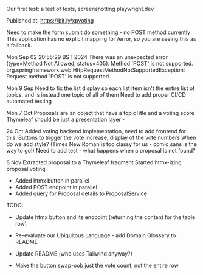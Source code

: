 Our first test: a test of tests, screenshotting playwright.dev

Published at: https://bit.ly/xpvoting

Need to make the form submit do something - no POST method currently
This application has no explicit mapping for /error, so you are seeing this as a fallback.

Mon Sep 02 20:55:29 BST 2024
There was an unexpected error (type=Method Not Allowed, status=405).
Method 'POST' is not supported.
org.springframework.web.HttpRequestMethodNotSupportedException: Request method 'POST' is not supported

Mon 9 Sep
Need to fix the list display so each list item isn't the entire list of topics, and is instead one topic of all of them
Need to add proper CI/CD automated testing

Mon 7 Oct
Proposals are an object that have a topicTitle and a voting score
Thymeleaf should be just a presentation layer -

24 Oct 
Added voting backend implementation, need to add frontend for this. Buttons to trigger the vote increase, display of the vote numbers
When do we add style? (Times New Roman is too classy for us - comic sans is the way to go!)
Need to add test - what happens when a proposal is not found? 

8 Nov
Extracted proposal to a Thymeleaf fragment
Started htmx-izing proposal voting
- Added htmx button in parallel
- Added POST endpoint in parallel
- Added query for Proposal details to ProposalService

TODO:
- Update htmx button and its endpoint (returning the content for the table row)
- Re-evaluate our Ubiquitous Language - add Domain Glossary to README
- Update README (who uses Tailwind anyway?)

- Make the button swap-oob just the vote count, not the entire row